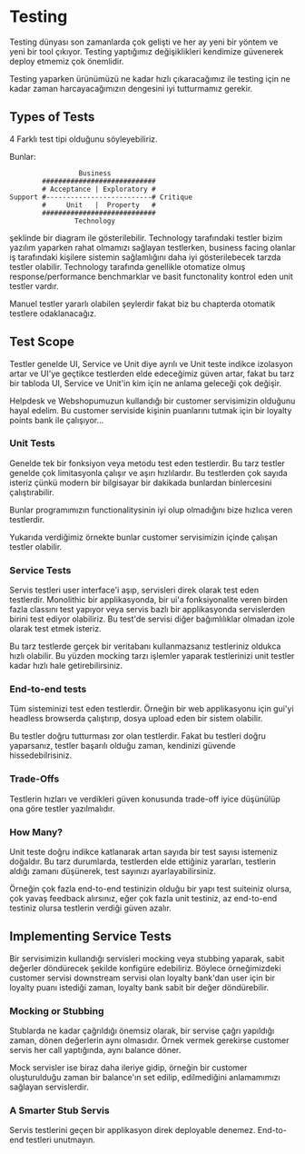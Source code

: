 # Testing
Testing dünyası son zamanlarda çok gelişti ve her ay yeni bir yöntem ve yeni bir tool çıkıyor. Testing yaptığımız değişiklikleri kendimize güvenerek deploy etmemiz çok önemlidir.

Testing yaparken ürünümüzü ne kadar hızlı çıkaracağımız ile testing için ne kadar zaman harcayacağımızın dengesini iyi tutturmamız gerekir.

## Types of Tests
4 Farklı test tipi olduğunu söyleyebiliriz.

Bunlar:
```
                 Business
        ############################
        # Acceptance | Exploratory # 
Support #--------------------------# Critique
        #     Unit   |  Property   #
        ############################
				Technology
```

şeklinde bir diagram ile gösterilebilir. Technology tarafındaki testler bizim yazılım yaparken rahat olmamızı sağlayan testlerken, business facing olanlar iş tarafındaki kişilere sistemin sağlamlığını daha iyi gösterilebecek tarzda testler olabilir. Technology tarafında genellikle otomatize olmuş response/performance benchmarklar ve basit functonality kontrol eden unit testler vardır.

Manuel testler yararlı olabilen şeylerdir fakat biz bu chapterda otomatik testlere odaklanacağız.

## Test Scope
Testler genelde UI, Service ve Unit diye ayrılı ve Unit teste indikce izolasyon artar ve UI'ye geçtikce testlerden elde edeceğimiz güven artar, fakat bu tarz bir tabloda UI, Service ve Unit'in kim için ne anlama geleceği çok değişir.

Helpdesk ve Webshopumuzun kullandığı bir customer servisimizin olduğunu hayal edelim. Bu customer serviside kişinin puanlarını tutmak için bir loyalty points bank ile çalışıyor...

### Unit Tests
Genelde tek bir fonksiyon veya metodu test eden testlerdir. Bu tarz testler genelde çok limitasyonla çalışır ve aşırı hızlılardır. Bu testlerden çok sayıda isteriz çünkü modern bir bilgisayar bir dakikada bunlardan binlercesini çalıştırabilir.

Bunlar programımızın functionalitysinin iyi olup olmadığını bize hızlıca veren testlerdir.

Yukarıda verdiğimiz örnekte bunlar customer servisimizin içinde çalışan testler olabilir.

### Service Tests
Servis testleri user interface'i aşıp, servisleri direk olarak test eden testlerdir. Monolithic bir applikasyonda, bir ui'a fonksiyonalite veren birden fazla classını test yapıyor veya servis bazlı bir applikasyonda servislerden birini test ediyor olabiliriz. Bu test'de servisi diğer bağımlılıklar olmadan izole olarak test etmek isteriz.

Bu tarz testlerde gerçek bir veritabanı kullanmazsanız testleriniz oldukca hızlı olabilir. Bu yüzden mocking tarzı işlemler yaparak testlerinizi unit testler kadar hızlı hale getirebilirsiniz.

### End-to-end tests
Tüm sisteminizi test eden testlerdir. Örneğin bir web applikasyonu için gui'yi headless browserda çalıştırıp, dosya upload eden bir sistem olabilir.

Bu testler doğru tutturması zor olan testlerdir. Fakat bu testleri doğru yaparsanız, testler başarılı olduğu zaman, kendinizi güvende hissedebilrisiniz.

### Trade-Offs
Testlerin hızları ve verdikleri güven konusunda trade-off iyice düşünülüp ona göre testler yazılmalıdır.

### How Many?
Unit teste doğru indikce katlanarak artan sayıda bir test sayısı istemeniz doğaldır. Bu tarz durumlarda, testlerden elde ettiğiniz yararları, testlerin aldığı zamanı düşünerek, test sayınızı ayarlayabilirsiniz.

Örneğin çok fazla end-to-end testinizin olduğu bir yapı test suiteiniz olursa, çok yavaş feedback alırsınız, eğer çok fazla unit testiniz, az end-to-end testiniz olursa testlerin verdiği güven azalır.

## Implementing Service Tests
Bir servisimizin kullandığı servisleri mocking veya stubbing yaparak, sabit değerler döndürecek şekilde konfigüre edebiliriz. Böylece örneğimizdeki customer servisi downstream servisi olan loyalty bank'dan user için bir loyalty puanı istediği zaman, loyalty bank sabit bir değer döndürebilir.

### Mocking or Stubbing
Stublarda ne kadar çağrıldığı önemsiz olarak, bir servise çağrı yapıldığı zaman, dönen değerlerin aynı olmasıdır. Örnek vermek gerekirse customer servis her call yaptığında, aynı balance döner.

Mock servisler ise biraz daha ileriye gidip, örneğin bir customer oluşturulduğu zaman bir balance'ın set edilip, edilmediğini anlamamımızı sağlayan servislerdir. 

### A Smarter Stub Servis
Servis testlerini geçen bir applikasyon direk deployable denemez. End-to-end testleri unutmayın.



